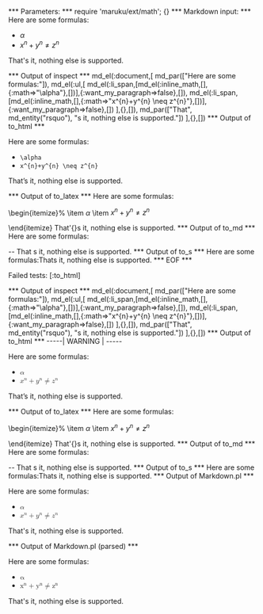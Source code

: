 
*** Parameters: ***
require 'maruku/ext/math'; {}
*** Markdown input: ***
Here are some formulas:

*	$\alpha$
*	$x^{n}+y^{n} \neq z^{n}$

That's it, nothing else is supported.

*** Output of inspect ***
md_el(:document,[
	md_par(["Here are some formulas:"]),
	md_el(:ul,[
		md_el(:li_span,[md_el(:inline_math,[],{:math=>"\\alpha"},[])],{:want_my_paragraph=>false},[]),
		md_el(:li_span,[md_el(:inline_math,[],{:math=>"x^{n}+y^{n} \\neq z^{n}"},[])],{:want_my_paragraph=>false},[])
	],{},[]),
	md_par(["That", md_entity("rsquo"), "s it, nothing else is supported."])
],{},[])
*** Output of to_html ***
<p>Here are some formulas:</p>

<ul>
<li><span class='maruku-inline'><code class='maruku-mathml'>\alpha</code></span></li>

<li><span class='maruku-inline'><code class='maruku-mathml'>x^{n}+y^{n} \neq z^{n}</code></span></li>
</ul>

<p>That&#8217;s it, nothing else is supported.</p>
*** Output of to_latex ***
Here are some formulas:

\begin{itemize}%
\item $\alpha$
\item $x^{n}+y^{n} \neq z^{n}$

\end{itemize}
That'{}s it, nothing else is supported.
*** Output of to_md ***
Here are some formulas:

--
That s it, nothing else is supported.
*** Output of to_s ***
Here are some formulas:Thats it, nothing else is supported.
*** EOF ***




Failed tests:   [:to_html] 

*** Output of inspect ***
md_el(:document,[
	md_par(["Here are some formulas:"]),
	md_el(:ul,[
		md_el(:li_span,[md_el(:inline_math,[],{:math=>"\\alpha"},[])],{:want_my_paragraph=>false},[]),
		md_el(:li_span,[md_el(:inline_math,[],{:math=>"x^{n}+y^{n} \\neq z^{n}"},[])],{:want_my_paragraph=>false},[])
	],{},[]),
	md_par(["That", md_entity("rsquo"), "s it, nothing else is supported."])
],{},[])
*** Output of to_html ***
-----| WARNING | -----
<p>Here are some formulas:</p>

<ul>
<li><span class='maruku-inline'><math class='maruku-mathml' display='inline' xmlns='http://www.w3.org/1998/Math/MathML'><mi>&alpha;</mi></math></span></li>

<li><span class='maruku-inline'><math class='maruku-mathml' display='inline' xmlns='http://www.w3.org/1998/Math/MathML'><msup><mi>x</mi> <mi>n</mi></msup><mo>+</mo><msup><mi>y</mi> <mi>n</mi></msup><mo>&ne;</mo><msup><mi>z</mi> <mi>n</mi></msup></math></span></li>
</ul>

<p>That&#8217;s it, nothing else is supported.</p>
*** Output of to_latex ***
Here are some formulas:

\begin{itemize}%
\item $\alpha$
\item $x^{n}+y^{n} \neq z^{n}$

\end{itemize}
That'{}s it, nothing else is supported.
*** Output of to_md ***
Here are some formulas:

--
That s it, nothing else is supported.
*** Output of to_s ***
Here are some formulas:Thats it, nothing else is supported.
*** Output of Markdown.pl ***
<p>Here are some formulas:</p>

<ul>
<li><math xmlns='http://www.w3.org/1998/Math/MathML' display='inline'><mi>&alpha;</mi></math></li>
<li><math xmlns='http://www.w3.org/1998/Math/MathML' display='inline'><msup><mi>x</mi> <mi>n</mi></msup><mo>+</mo><msup><mi>y</mi> <mi>n</mi></msup><mo>&ne;</mo><msup><mi>z</mi> <mi>n</mi></msup></math></li>
</ul>

<p>That's it, nothing else is supported.</p>

*** Output of Markdown.pl (parsed) ***
<div>
 <p>
  Here are some formulas:
 </p>
 <ul>
  <li>
   <math display='inline' xmlns='http://www.w3.org/1998/Math/MathML'>
    <mi>
     &alpha;
    </mi>
   </math>
  </li>
  <li>
   <math display='inline' xmlns='http://www.w3.org/1998/Math/MathML'>
    <msup>
     <mi>
      x
     </mi>
     <mi>
      n
     </mi>
    </msup>
    <mo>
     +
    </mo>
    <msup>
     <mi>
      y
     </mi>
     <mi>
      n
     </mi>
    </msup>
    <mo>
     &ne;
    </mo>
    <msup>
     <mi>
      z
     </mi>
     <mi>
      n
     </mi>
    </msup>
   </math>
  </li>
 </ul>
 <p>
  That's it, nothing else is supported.
 </p>
</div>